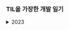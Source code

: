 ### TIL을 가장한 개발 일기

<details>
<summary>2023</summary>
<div markdown="1">

[230102 프리티어, SSH, Private repository](https://github.com/waveinyu/TIL/blob/main/2023-01-02.md)<br>
[230109 새해와 근황](https://github.com/waveinyu/TIL/blob/main/2023-01-09.md)<br>
[230113 mysql2/promise, transaction](https://github.com/waveinyu/TIL/blob/main/2023-01-13.md)<br>
[230116 스키마](https://github.com/waveinyu/TIL/blob/main/2023-01-16.md)<br>
[230118 백슬래시 두 번 찍힐 때](https://github.com/waveinyu/TIL/blob/main/2023-01-18.md)<br>

</div>
<details>

<details>
<summary>2022</summary>
<div markdown="1">

[220915](https://github.com/waveinyu/TIL/blob/main/2022-09-15.md)<br>
[220916](https://github.com/waveinyu/TIL/blob/main/2022-09-16.md)<br>
[220920](https://github.com/waveinyu/TIL/blob/main/2022-09-20.md)<br>
[220921](https://github.com/waveinyu/TIL/blob/main/2022-09-21.md)<br>
[221117 근황 및 계획](https://github.com/waveinyu/TIL/blob/main/2022-11-17.md)<br>
[221205 근황과 타입스크립트](https://github.com/waveinyu/TIL/blob/main/2022-12-05.md)<br>
[221206 의문의 넥스트](https://github.com/waveinyu/TIL/blob/main/2022-12-06.md)<br>
[221207 0레벨과 나](https://github.com/waveinyu/TIL/blob/main/2022-12-07.md)<br>
[221208 복기의 중요성](https://github.com/waveinyu/TIL/blob/main/2022-12-08.md)<br>
[221226 드디어 주니어](https://github.com/waveinyu/TIL/blob/main/2022-12-26.md)<br>

</div>
</details>
